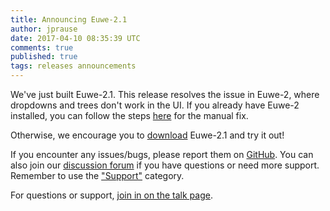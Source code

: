 ```yaml
---
title: Announcing Euwe-2.1
author: jprause
date: 2017-04-10 08:35:39 UTC
comments: true
published: true
tags: releases announcements
---
```


We've just built Euwe-2.1. This release resolves the issue in Euwe-2, where dropdowns and trees don't work in the UI.
If you already have Euwe-2 installed, you can follow the steps [here](http://talk.manageiq.org/t/euwe-2-broken-ui-fix/2221) for the manual fix.

Otherwise, we encourage you to [download](http://manageiq.org/download/) Euwe-2.1 and try it out!


If you encounter any issues/bugs, please report them on [GitHub](https://github.com/ManageIQ/manageiq/issues). You can also join our [discussion forum](http://talk.manageiq.org/) if you have questions or need more support. Remember to use the ["Support"](http://talk.manageiq.org/c/support) category.

For questions or support, [join in on the talk page](http://talk.manageiq.org/).
